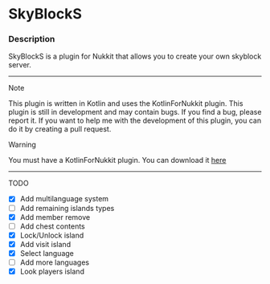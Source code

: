 # SkyBlockS



### Description
SkyBlockS is a plugin for Nukkit that allows you to create your own skyblock server.

---
> [!NOTE]
> This plugin is written in Kotlin and uses the KotlinForNukkit plugin.
> This plugin is still in development and may contain bugs.
> If you find a bug, please report it.
> If you want to help me with the development of this plugin, you can do it by creating a pull request.

> [!WARNING]  
> You must have a KotlinForNukkit plugin.
> You can download it [here](https://cloudburstmc.org/resources/kotlinfornukkit.982/)

---
TODO
- [x] Add multilanguage system
- [ ] Add remaining islands types
- [x] Add member remove
- [ ] Add chest contents
- [x] Lock/Unlock island
- [x] Add visit island
- [x] Select language
- [ ] Add more languages
- [x] Look players island